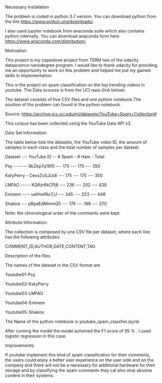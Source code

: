 Necessary Installation

The problem is coded in python 3.7 version. You can download python from the link https://www.python.org/downloads/. 

I also used jupyter notebook from anaconda suite which  also contains python internally. You can download anaconda form here https://www.anaconda.com/distribution/

Motivation:

This project is my capestone project  from TERM two of the udacity datascience nanodegree program. I would like to thank udacity for providing me an opportunity to work on this problem and helped me put my gained skills in implementation.


This is the project on spam classification on the top trending videos in youtube. The Data scourse is from the UCI repo.(link below). 

The dataset consists of five CSV files and one python notebook.The soultion of the problem can found in the python notebook. 

Source: https://archive.ics.uci.edu/ml/datasets/YouTube+Spam+Collection#

This corpus has been collected using the YouTube Data API v3.

Data Set Information:

The table below lists the datasets, the YouTube video ID, the amount of samples in each class and the total number of samples per dataset. 

Dataset --- YouTube ID -- # Spam - # Ham - Total 

Psy ------- 9bZkp7q19f0 --- 175 --- 175 --- 350 

KatyPerry - CevxZvSJLk8 --- 175 --- 175 --- 350 

LMFAO ----- KQ6zr6kCPj8 --- 236 --- 202 --- 438 

Eminem ---- uelHwf8o7_U --- 245 --- 203 --- 448 

Shakira --- pRpeEdMmmQ0 --- 174 --- 196 --- 370 

Note: the chronological order of the comments were kept. 


Attribute Information:

The collection is composed by one CSV file per dataset, where each line has the following attributes: 

COMMENT_ID,AUTHOR,DATE,CONTENT,TAG 


Description of the files 

The names of the dataset in the CSV format are 

Youtube01-Psy

Youtube02-KatyPerry

Youtube03-LMFAO

Youtube04-Eminem

Youtube05-Shakira


The Name of the python notebook is youtube_spam_classfier.ipynb


After running the model the model acheived the F1 score of 95 % . I used logistic regression in this case.

Improvements:

If youtube implement this kind of spam classification for their comments, the users could enjoy a better user experience on the user side and on the company end there will not be a necessary for additional hardware for their storage and by classifying the spam comments they cal also stop abusive content in their systems.



